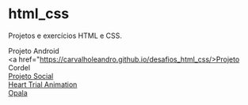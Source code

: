 # html_css
 Projetos e exercícios HTML  e CSS.

<a>Projeto Android</a>
<br>
<a href="https://carvalholeandro.github.io/desafios_html_css/>Projeto Cordel</a>
<br>
<a href="https://carvalholeandro.github.io/desafios_html_css/projeto_rede_social/index.html">Projeto Social</a> 
<br>
<a href="https://carvalholeandro.github.io/desafios_html_css/heart_trial_animation/index.html">Heart Trial Animation</a> 
<br>
<a href="https://carvalholeandro.github.io/desafios_html_css/opala/index.html">Opala</a>
 
